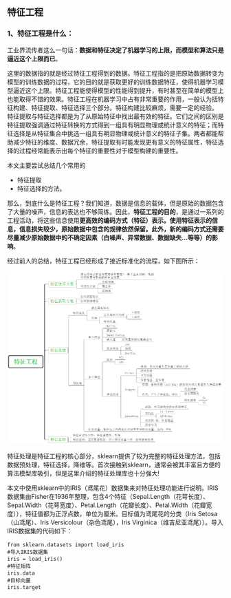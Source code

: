 ## 特征工程

### 1、特征工程是什么：

工业界流传者这么一句话：**数据和特征决定了机器学习的上限，而模型和算法只是逼近这个上限而已**。

这里的数据指的就是经过特征工程得到的数据。特征工程指的是把原始数据转变为模型的训练数据的过程，它的目的就是获取更好的训练数据特征，使得机器学习模型逼近这个上限。特征工程能使得模型的性能得到提升，有时甚至在简单的模型上也能取得不错的效果。特征工程在机器学习中占有非常重要的作用，一般认为括特征构建、特征提取、特征选择三个部分。特征构建比较麻烦，需要一定的经验。 特征提取与特征选择都是为了从原始特征中找出最有效的特征。它们之间的区别是特征提取强调通过特征转换的方式得到一组具有明显物理或统计意义的特征；而特征选择是从特征集合中挑选一组具有明显物理或统计意义的特征子集。两者都能帮助减少特征的维度、数据冗余，特征提取有时能发现更有意义的特征属性，特征选择的过程经常能表示出每个特征的重要性对于模型构建的重要性。

本文主要尝试总结几个常用的
- 特征提取
- 特征选择的方法。

那么，到底什么是特征工程？我们知道，数据是信息的载体，但是原始的数据包含了大量的噪声，信息的表达也不够简练。因此，**特征工程的目的**，是通过一系列的工程活动，将这些信息使用**更高效的编码方式（特征）**表示。使用特征表示的信息，信息损失较少，原始数据中包含的规律依然保留。此外，新的编码方式还需要**尽量减少原始数据中的不确定因素（白噪声、异常数据、数据缺失…等等）的影响**。

经过前人的总结，特征工程已经形成了接近标准化的流程，如下图所示：

![p1](https://github.com/yueyuanyang/knowledge/blob/master/ML/img/p1.png)

特征处理是特征工程的核心部分，sklearn提供了较为完整的特征处理方法，包括数据预处理，特征选择，降维等。首次接触到sklearn，通常会被其丰富且方便的算法模型库吸引，但是这里介绍的特征处理库也十分强大!

本文中使用sklearn中的IRIS（鸢尾花）数据集来对特征处理功能进行说明。IRIS数据集由Fisher在1936年整理，包含4个特征（Sepal.Length（花萼长度）、Sepal.Width（花萼宽度）、Petal.Length（花瓣长度）、Petal.Width（花瓣宽度）），特征值都为正浮点数，单位为厘米。目标值为鸢尾花的分类（Iris Setosa（山鸢尾）、Iris Versicolour（杂色鸢尾），Iris Virginica（维吉尼亚鸢尾））。导入IRIS数据集的代码如下：

```
from sklearn.datasets import load_iris
#导入IRIS数据集
iris = load_iris()
#特征矩阵
iris.data
#目标向量
iris.target
```




